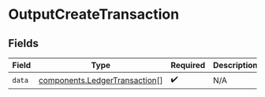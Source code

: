 # OutputCreateTransaction


## Fields

| Field                                                                          | Type                                                                           | Required                                                                       | Description                                                                    |
| ------------------------------------------------------------------------------ | ------------------------------------------------------------------------------ | ------------------------------------------------------------------------------ | ------------------------------------------------------------------------------ |
| `data`                                                                         | [components.LedgerTransaction](../../models/components/ledgertransaction.md)[] | :heavy_check_mark:                                                             | N/A                                                                            |